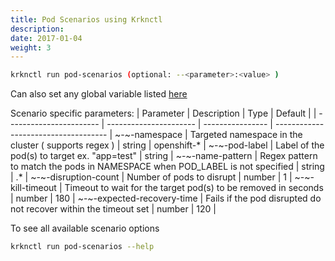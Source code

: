 ```yaml
---
title: Pod Scenarios using Krknctl
description: 
date: 2017-01-04
weight: 3
---
```


```bash
krknctl run pod-scenarios (optional: --<parameter>:<value> )
```

Can also set any global variable listed [here](../all-scenario-env-krknctl.md)


Scenario specific parameters: 
| Parameter      | Description    | Type      |  Default | 
| ----------------------- | ----------------------    | ----------------  | ------------------------------------ | 
~-~-namespace | Targeted namespace in the cluster ( supports regex ) | string | openshift-* | 
~-~-pod-label | Label of the pod(s) to target ex. "app=test" | string | 
~-~-name-pattern | Regex pattern to match the pods in NAMESPACE when POD_LABEL is not specified | string | .* | 
~-~-disruption-count | Number of pods to disrupt | number | 1 | 
~-~-kill-timeout | Timeout to wait for the target pod(s) to be removed in seconds | number | 180 |
~-~-expected-recovery-time | Fails if the pod disrupted do not recover within the timeout set | number | 120 | 

To see all available scenario options 
```bash
krknctl run pod-scenarios --help 
```